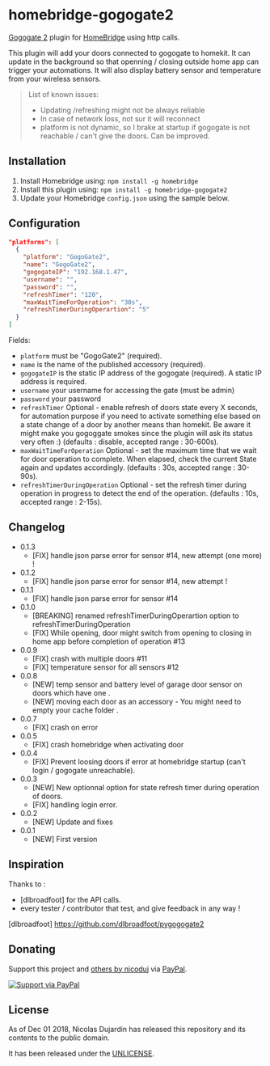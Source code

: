 # homebridge-gogogate2

[Gogogate 2](https://www.gogogate.com) plugin for [HomeBridge](https://github.com/nfarina/homebridge) using http calls.

This plugin will add your doors connected to gogogate to homekit. It can update in the background so that openning / closing outside home app can trigger your automations. It will also display battery sensor and temperature from your wireless sensors.

> List of known issues:
>
> - Updating /refreshing might not be always reliable
> - In case of network loss, not sur it will reconnect
> - platform is not dynamic, so I brake at startup if gogogate is not reachable / can't give the doors. Can be improved.

## Installation

1. Install Homebridge using: `npm install -g homebridge`
2. Install this plugin using: `npm install -g homebridge-gogogate2`
3. Update your Homebridge `config.json` using the sample below.

## Configuration

```json
"platforms": [
  {
    "platform": "GogoGate2",
    "name": "GogoGate2",
    "gogogateIP": "192.168.1.47",
    "username": "",
    "password": "",
    "refreshTimer": "120",
    "maxWaitTimeForOperation": "30s",
    "refreshTimerDuringOperartion": "5"
  }
]
```

Fields:

- `platform` must be "GogoGate2" (required).
- `name` is the name of the published accessory (required).
- `gogogateIP` is the static IP address of the gogogate (required). A static IP address is required.
- `username` your username for accessing the gate (must be admin)
- `password` your password
- `refreshTimer` Optional - enable refresh of doors state every X seconds, for automation purpose if you need to activate something else based on a state change of a door by another means than homekit. Be aware it might make you gogoggate smokes since the plugin will ask its status very often :) (defaults : disable, accepted range : 30-600s).
- `maxWaitTimeForOperation` Optional - set the maximum time that we wait for door operation to complete. When elapsed, check the current State again and updates accordingly. (defaults : 30s, accepted range : 30-90s).
- `refreshTimerDuringOperation` Optional - set the refresh timer during operation in progress to detect the end of the operation. (defaults : 10s, accepted range : 2-15s).

## Changelog

- 0.1.3
  - [FIX] handle json parse error for sensor #14, new attempt (one more) !
- 0.1.2
  - [FIX] handle json parse error for sensor #14, new attempt !
- 0.1.1
  - [FIX] handle json parse error for sensor #14
- 0.1.0
  - [BREAKING] renamed refreshTimerDuringOperartion option to refreshTimerDuringOperation
  - [FIX] While opening, door might switch from opening to closing in home app before completion of operation #13
- 0.0.9
  - [FIX] crash with multiple doors #11
  - [FIX] temperature sensor for all sensors #12
- 0.0.8
  - [NEW] temp sensor and battery level of garage door sensor on doors which have one .
  - [NEW] moving each door as an accessory - You might need to empty your cache folder .
- 0.0.7
  - [FIX] crash on error
- 0.0.5
  - [FIX] crash homebridge when activating door
- 0.0.4
  - [FIX] Prevent loosing doors if error at homebridge startup (can't login / gogogate unreachable).
- 0.0.3
  - [NEW] New optionnal option for state refresh timer during operation of doors.
  - [FIX] handling login error.
- 0.0.2
  - [NEW] Update and fixes
- 0.0.1
  - [NEW] First version

## Inspiration

Thanks to :

- [dlbroadfoot] for the API calls.
- every tester / contributor that test, and give feedback in any way !

[dlbroadfoot] https://github.com/dlbroadfoot/pygogogate2

## Donating

Support this project and [others by nicoduj][nicoduj-projects] via [PayPal][paypal-nicoduj].

[![Support via PayPal][paypal-button]][paypal-nicoduj]

[nicoduj-projects]: https://github.com/nicoduj/
[paypal-button]: https://img.shields.io/badge/Donate-PayPal-green.svg
[paypal-nicoduj]: https://www.paypal.me/nicoduj/2.50

## License

As of Dec 01 2018, Nicolas Dujardin has released this repository and its contents to the public domain.

It has been released under the [UNLICENSE][].

[unlicense]: LICENSE
